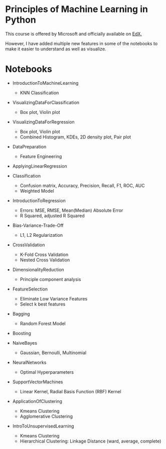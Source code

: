 # Principles of Machine Learning in Python

This course is offered by Microsoft and officially available on [EdX](https://www.edx.org/course/principles-of-machine-learning-python-edition-4)[.](https://github.com/MicrosoftLearning/Principles-of-Machine-Learning-Python)

However, I have added multiple new features in some of the notebooks to make it easier to understand as well as visualize.

# Notebooks   

- IntroductionToMachineLearning
    - KNN Classification

- VisualizingDataForClassification
    - Box plot, Violin plot

- VisualizingDataForRegression
    - Box plot, Violin plot
    - Combined Histogram, KDEs, 2D density plot, Pair plot

- DataPreparation
    - Feature Engineering

- ApplyingLinearRegression

- Classification
    - Confusion matrix, Accuracy, Precision, Recall, F1, ROC, AUC
    - Weighted Model

- IntroductionToRegression
    - Errors: MSE, RMSE, Mean(Median) Absolute Error
    - R Squared, adjusted R Squared

- Bias-Variance-Trade-Off
    - L1, L2 Regularization

- CrossValidation
    - K-Fold Cross Validation
    - Nested Cross Validation

- DimensionalityReduction
    - Principle component analysis

- FeatureSelection
    - Eliminate Low Variance Features
    - Select k best features

- Bagging
    - Random Forest Model

- Boosting

- NaiveBayes
    - Gaussian, Bernoulli, Multinomial
     
- NeuralNetworks
    - Optimal Hyperparameters

- SupportVectorMachines
    - Linear Kernel, Radial Basis Function (RBF) Kernel

- ApplicationOfClustering
    - Kmeans Clustering
    - Agglomerative Clustering

- IntroToUnsupervisedLearning
    - Kmeans Clustering
    - Hierarchical Clustering: Linkage Distance (ward, average, complete)

